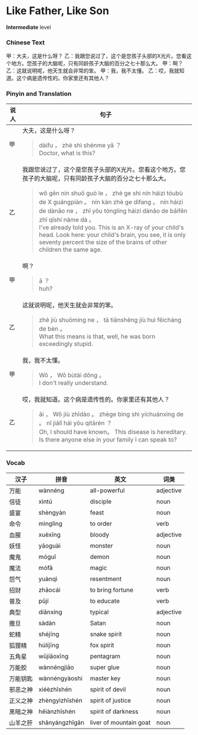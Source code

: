 # Like Father, Like Son
**Intermediate** level
### Chinese Text
甲：大夫，这是什么呀？
乙：我跟您说过了，这个是您孩子头部的X光片。您看这个地方。您孩子的大脑呢，只有同龄孩子大脑的百分之七十那么大。
甲：啊？
乙：这就说明呢，他天生就会非常的笨。
甲：我，我不太懂。
乙：哎，我就知道。这个病是遗传性的。你家里还有其他人？

### Pinyin and Translation
|说人|句子|
|----|----|
|甲|大夫，这是什么呀？<blockquote>dàifu ， zhè shì shénme yā ？<br />Doctor, what is this?</blockquote>|
|乙|我跟您说过了，这个是您孩子头部的X光片。您看这个地方。您孩子的大脑呢，只有同龄孩子大脑的百分之七十那么大。<blockquote>wǒ gēn nín shuō guò le ， zhè ge shì nín háizi tóubù de X guāngpiàn 。 nín kàn zhè ge dìfang 。 nín háizi de dànǎo ne ， zhǐ yǒu tónglíng háizi dànǎo de bǎifēn zhī qīshí nàme dà 。<br />I've already told you. This is an X-ray of your child's head. Look here: your child's brain, you see, it is only seventy percent the size of the brains of other children the same age.</blockquote>|
|甲|啊？<blockquote>ā ？<br />huh?</blockquote>|
|乙|这就说明呢，他天生就会非常的笨。<blockquote>zhè jiù shuōmíng ne ， tā tiānshēng jiù huì fēicháng de bèn 。<br />What this means is that, well, he was born exceedingly stupid.</blockquote>|
|甲|我，我不太懂。<blockquote>Wǒ ， Wǒ bùtài dǒng 。<br />I don't really understand.</blockquote>|
|乙|哎，我就知道。这个病是遗传性的。你家里还有其他人？<blockquote>āi ， Wǒ jiù zhīdào 。 zhège bìng shì yíchuánxìng de 。 nǐ jiālǐ hái yǒu qítārén ？<br />Oh, I should have known。 This disease is hereditary. Is there anyone else in your family I can speak to?</blockquote>|
### Vocab
|汉子|拼音|英文|词类|
|----|----|----|----|
|万能|wànnéng|all-powerful|adjective|
|信徒|xìntú|disciple|noun|
|盛宴|shèngyàn|feast|noun|
|命令|mìnglìng|to order|verb|
|血腥|xuèxīng|bloody|adjective|
|妖怪|yāoguài|monster|noun|
|魔鬼|móguǐ|demon|noun|
|魔法|mófǎ|magic|noun|
|怨气|yuànqì|resentment|noun|
|招财|zhāocái|to bring fortune|verb|
|普及|pǔjí|to educate|verb|
|典型|diǎnxíng|typical|adjective|
|撒旦|sàdàn|Satan|noun|
|蛇精|shéjīng|snake spirit|noun|
|狐狸精|húlíjīng|fox spirit|noun|
|五角星|wǔjiǎoxīng|pentagram|noun|
|万能胶|wànnéngjiāo|super glue|noun|
|万能钥匙|wànnéngyàoshi|master key|noun|
|邪恶之神|xiéèzhīshén|spirit of devil|noun|
|正义之神|zhèngyìzhīshén|spirit of justice|noun|
|黑暗之神|hēiànzhīshén|spirit of darkness|noun|
|山羊之肝|shānyángzhīgān|liver of mountain goat|noun|